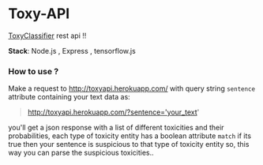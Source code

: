 # Toxy-API
[ToxyClassifier](http://toxyclassifier.netlify.com/) rest api !!

**Stack**: Node.js , Express , tensorflow.js

### How to use ?
Make a request to http://toxyapi.herokuapp.com/ with query string `sentence` attribute containing your text data as: 

> http://toxyapi.herokuapp.com/?sentence='your_text'

you'll get a json response with a list of different toxicities and their probabilities, each type of toxicity entity has a boolean attribute `match` if its true then your sentence is suspicious to that type of toxicity entity so, this way you can parse the suspicious toxicities.. 
